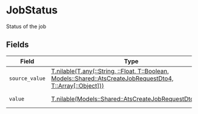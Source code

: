 # JobStatus

Status of the job


## Fields

| Field                                                                                                                                                                    | Type                                                                                                                                                                     | Required                                                                                                                                                                 | Description                                                                                                                                                              | Example                                                                                                                                                                  |
| ------------------------------------------------------------------------------------------------------------------------------------------------------------------------ | ------------------------------------------------------------------------------------------------------------------------------------------------------------------------ | ------------------------------------------------------------------------------------------------------------------------------------------------------------------------ | ------------------------------------------------------------------------------------------------------------------------------------------------------------------------ | ------------------------------------------------------------------------------------------------------------------------------------------------------------------------ |
| `source_value`                                                                                                                                                           | [T.nilable(T.any(::String, ::Float, T::Boolean, Models::Shared::AtsCreateJobRequestDto4, T::Array[::Object]))](../../models/shared/atscreatejobrequestdtosourcevalue.md) | :heavy_minus_sign:                                                                                                                                                       | The source value of the job status.                                                                                                                                      | Published                                                                                                                                                                |
| `value`                                                                                                                                                                  | [T.nilable(Models::Shared::AtsCreateJobRequestDtoValue)](../../models/shared/atscreatejobrequestdtovalue.md)                                                             | :heavy_minus_sign:                                                                                                                                                       | The status of the job.                                                                                                                                                   | published                                                                                                                                                                |